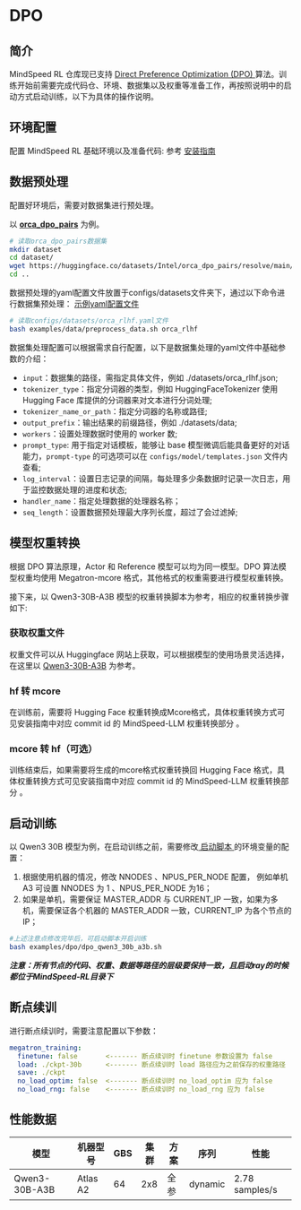 # DPO

## 简介
MindSpeed RL 仓库现已支持 [ Direct Preference Optimization (DPO) ](https://arxiv.org/abs/2305.18290) 算法。训练开始前需要完成代码仓、环境、数据集以及权重等准备工作，再按照说明中的启动方式启动训练，以下为具体的操作说明。

## 环境配置
配置 MindSpeed RL 基础环境以及准备代码: 参考 [安装指南](../install_guide.md)

## 数据预处理
配置好环境后，需要对数据集进行预处理。

以 [**orca_dpo_pairs**](https://huggingface.co/datasets/Intel/orca_dpo_pairs/tree/main) 为例。

```bash
# 读取orca_dpo_pairs数据集
mkdir dataset
cd dataset/
wget https://huggingface.co/datasets/Intel/orca_dpo_pairs/resolve/main/orca_rlhf.jsonl --no-check
cd ..
```

数据预处理的yaml配置文件放置于configs/datasets文件夹下，通过以下命令进行数据集预处理：
[示例yaml配置文件](../../configs/datasets/orca_rlhf.yaml)
```bash
# 读取configs/datasets/orca_rlhf.yaml文件 
bash examples/data/preprocess_data.sh orca_rlhf
```

数据集处理配置可以根据需求自行配置，以下是数据集处理的yaml文件中基础参数的介绍：
* `input`：数据集的路径，需指定具体文件，例如 ./datasets/orca_rlhf.json;
* `tokenizer_type`：指定分词器的类型，例如 HuggingFaceTokenizer 使用 Hugging Face 库提供的分词器来对文本进行分词处理;
* `tokenizer_name_or_path`：指定分词器的名称或路径;
* `output_prefix`：输出结果的前缀路径，例如 ./datasets/data;
* `workers`：设置处理数据时使用的 worker 数;
* `prompt_type`: 用于指定对话模板，能够让 base 模型微调后能具备更好的对话能力，`prompt-type` 的可选项可以在 `configs/model/templates.json` 文件内查看;
* `log_interval`：设置日志记录的间隔，每处理多少条数据时记录一次日志，用于监控数据处理的进度和状态;
* `handler_name`：指定处理数据的处理器名称；
* `seq_length`：设置数据预处理最大序列长度，超过了会过滤掉;

## 模型权重转换

根据 DPO 算法原理，Actor 和 Reference 模型可以均为同一模型。DPO 算法模型权重均使用 Megatron-mcore 格式，其他格式的权重需要进行模型权重转换。

接下来，以 Qwen3-30B-A3B 模型的权重转换脚本为参考，相应的权重转换步骤如下:

### 获取权重文件
权重文件可以从 Huggingface 网站上获取，可以根据模型的使用场景灵活选择，在这里以
[Qwen3-30B-A3B](https://huggingface.co/Qwen/Qwen3-30B-A3B)  为参考。
### hf 转 mcore
在训练前，需要将 Hugging Face 权重转换成Mcore格式，具体权重转换方式可见安装指南中对应 commit id 的 MindSpeed-LLM 权重转换部分 。

### mcore 转 hf（可选）
训练结束后，如果需要将生成的mcore格式权重转换回 Hugging Face 格式，具体权重转换方式可见安装指南中对应 commit id 的 MindSpeed-LLM 权重转换部分 。

## 启动训练

以 Qwen3 30B 模型为例，在启动训练之前，需要修改[ 启动脚本 ](../../examples/dpo/dpo_qwen3_30b_a3b.sh)的环境变量的配置：
1. 根据使用机器的情况，修改 NNODES 、NPUS_PER_NODE 配置， 例如单机 A3 可设置 NNODES 为 1 、NPUS_PER_NODE 为16；
2. 如果是单机，需要保证 MASTER_ADDR 与 CURRENT_IP 一致，如果为多机，需要保证各个机器的 MASTER_ADDR 一致，CURRENT_IP 为各个节点的 IP；
```bash
#上述注意点修改完毕后，可启动脚本开启训练
bash examples/dpo/dpo_qwen3_30b_a3b.sh
```

***注意：所有节点的代码、权重、数据等路径的层级要保持一致，且启动ray的时候都位于MindSpeed-RL目录下***

## 断点续训
进行断点续训时，需要注意配置以下参数：
  ```yaml
megatron_training:
    finetune: false       <------- 断点续训时 finetune 参数设置为 false
    load: ./ckpt-30b      <------- 断点续训时 load 路径应为之前保存的权重路径
    save: ./ckpt
    no_load_optim: false  <------- 断点续训时 no_load_optim 应为 false
    no_load_rng: false    <------- 断点续训时 no_load_rng 应为 false
  ```

## 性能数据
| 模型 | 机器型号 | GBS | 集群 | 方案 | 序列 | 性能 | 
|---|---|---|---|---|---|---| 
| Qwen3-30B-A3B | Atlas A2 | 64 | 2x8 | 全参 | dynamic | 2.78 samples/s |